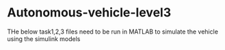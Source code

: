 # Autonomous-vehicle-level3
THe below task1,2,3 files need to be run in MATLAB to simulate the vehicle using the simulink models
